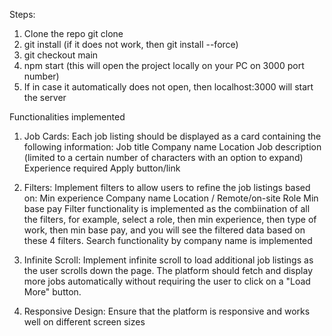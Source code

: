 Steps:
1. Clone the repo
git clone <repolink>
2. git install (if it does not work, then git install --force)
3. git checkout main
4. npm start (this will open the project locally on your PC on 3000 port number)
5. If in case it automatically does not open, then
localhost:3000 will start the server

Functionalities implemented
1. Job Cards: Each job listing should be displayed as a card containing the following information:
Job title
Company name
Location
Job description (limited to a certain number of characters with an option to expand)
Experience required
Apply button/link

2. Filters: Implement filters to allow users to refine the job listings based on:
Min experience
Company name
Location / Remote/on-site
Role
Min base pay
Filter functionality is implemented as the combiination of all the filters, for example, select a role, then min experience, then type of work, then min base pay, and you will see the filtered data based on these  4 filters.
Search functionality by company name is implemented

3. Infinite Scroll: Implement infinite scroll to load additional job listings as the user scrolls down the page. The platform should fetch and display more jobs automatically without requiring the user to click on a "Load More" button.

4. Responsive Design: Ensure that the platform is responsive and works well on different screen sizes
